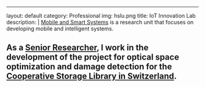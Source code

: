 ---
layout: default
category: Professional
img: hslu.png
title: IoT Innovation Lab
description: |
  [Mobile and Smart Systems](https://www.hslu.ch/en/lucerne-school-of-information-technology/research/systems-and-software/mobile-smart-systems/) is a research unit that focuses on developing mobile and intelligent systems.

  As a **[Senior Researcher](https://www.hslu.ch/en/lucerne-university-of-applied-sciences-and-arts/about-us/people-finder/profile/?pid=4666)**, I work in the development of the project for optical space optimization and damage detection for the [Cooperative Storage Library in Switzerland](https://www.hslu.ch/de-ch/hochschule-luzern/forschung/projekte/detail/?pid=6003).
  ---
